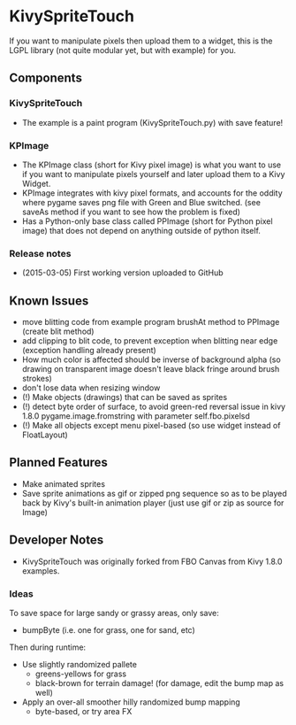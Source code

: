 # KivySpriteTouch
If you want to manipulate pixels then upload them to a widget, this is the LGPL library (not quite modular yet, but with example) for you.

## Components
### KivySpriteTouch
* The example is a paint program (KivySpriteTouch.py) with save feature!

### KPImage
* The KPImage class (short for Kivy pixel image) is what you want to use if you want to manipulate pixels yourself and later upload them to a Kivy Widget.
* KPImage integrates with kivy pixel formats, and accounts for the oddity where pygame saves png file with Green and Blue switched. (see saveAs method if you want to see how the problem is fixed)
* Has a Python-only base class called PPImage (short for Python pixel image) that does not depend on anything outside of python itself.

### Release notes
* (2015-03-05) First working version uploaded to GitHub

## Known Issues
* move blitting code from example program brushAt method to PPImage (create blit method)
* add clipping to blit code, to prevent exception when blitting near edge (exception handling already present)
* How much color is affected should be inverse of background alpha (so drawing on transparent image doesn't leave black fringe around brush strokes)
* don't lose data when resizing window
* (!) Make objects (drawings) that can be saved as sprites
* (!) detect byte order of surface, to avoid green-red reversal issue in kivy 1.8.0 pygame.image.fromstring with parameter self.fbo.pixelsd
* (!) Make all objects except menu pixel-based (so use widget instead of FloatLayout)

## Planned Features
* Make animated sprites
* Save sprite animations as gif or zipped png sequence so as to be played back by Kivy's built-in animation player (just use gif or zip as source for Image)

## Developer Notes
* KivySpriteTouch was originally forked from FBO Canvas from Kivy 1.8.0 examples.

### Ideas
To save space for large sandy or grassy areas, only save:
- bumpByte (i.e. one for grass, one for sand, etc)

Then during runtime:
- Use slightly randomized pallete
  - greens-yellows for grass
  - black-brown for terrain damage!
    (for damage, edit the bump map as well)
- Apply an over-all smoother hilly randomized bump mapping
  - byte-based, or try area FX
